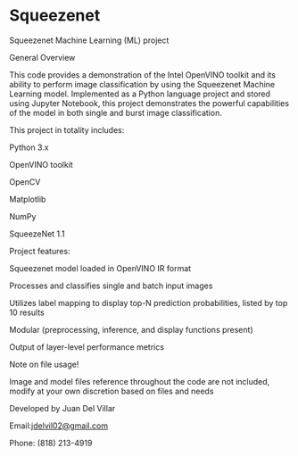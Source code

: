 # Squeezenet
Squeezenet Machine Learning (ML) project

General Overview

This code provides a demonstration of the Intel OpenVINO toolkit and its ability to perform image classification by using the Squeezenet Machine Learning model. Implemented as a Python language project and stored using Jupyter Notebook, this project demonstrates the powerful capabilities of the model in both single and burst image classification. 


This project in totality includes:



Python 3.x

OpenVINO toolkit

OpenCV

Matplotlib

NumPy

SqueezeNet 1.1

Project features:



Squeezenet model loaded in OpenVINO IR format

Processes and classifies single and batch input images

Utilizes label mapping to display top-N prediction probabilities, listed by top 10 results

Modular (preprocessing, inference, and display functions present)

Output of layer-level performance metrics



Note on file usage!


Image and model files reference throughout the code are not included, modify at your own discretion based on files and needs


Developed by Juan Del Villar

Email:jdelvil02@gmail.com

Phone: (818) 213-4919
